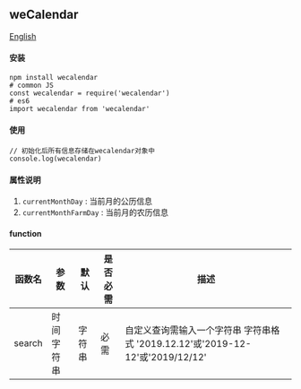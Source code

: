 ## weCalendar

[English](./README.md 'English')

#### 安装
```SHELL
npm install wecalendar
# common JS
const wecalendar = require('wecalendar')
# es6
import wecalendar from 'wecalendar'
```

#### 使用
```JS
// 初始化后所有信息存储在wecalendar对象中
console.log(wecalendar)
```

#### 属性说明
1. `currentMonthDay` : 当前月的公历信息
1. `currentMonthFarmDay` : 当前月的农历信息

#### function

函数名|参数|默认|是否必需|描述|
--|--|--|--|--|
search|时间字符串|字符串|必需|自定义查询需输入一个字符串 字符串格式 '2019.12.12'或'2019-12-12'或'2019/12/12'|
